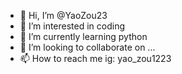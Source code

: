 - 👋 Hi, I’m @YaoZou23
- 👀 I’m interested in coding
- 🌱 I’m currently learning python
- 💞️ I’m looking to collaborate on ...
- 📫 How to reach me ig: yao_zou1223

<!---
YaoZou23/YaoZou23 is a ✨ special ✨ repository because its `README.md` (this file) appears on your GitHub profile.
You can click the Preview link to take a look at your changes.
--->

